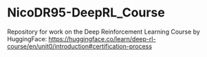 # NicoDR95-DeepRL_Course
Repository for work on the Deep Reinforcement Learning Course by HuggingFace: https://huggingface.co/learn/deep-rl-course/en/unit0/introduction#certification-process
